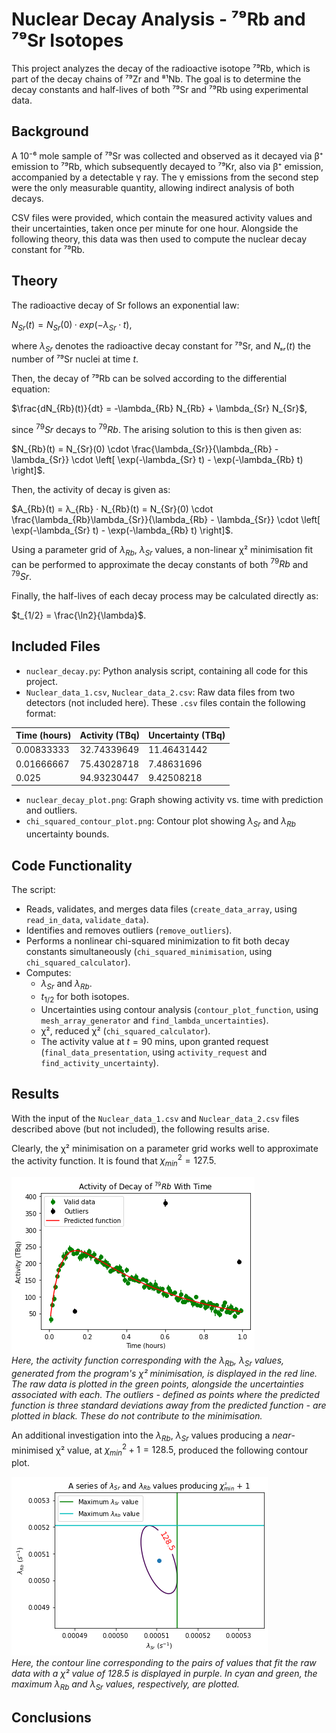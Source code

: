 
# Nuclear Decay Analysis - ⁷⁹Rb and ⁷⁹Sr Isotopes

This project analyzes the decay of the radioactive isotope ⁷⁹Rb, which is part of the decay chains of ⁷⁹Zr and ⁸¹Nb. The goal is to determine the decay constants and half-lives of both ⁷⁹Sr and ⁷⁹Rb using experimental data.

## Background

A 10⁻⁶ mole sample of ⁷⁹Sr was collected and observed as it decayed via β⁺ emission to ⁷⁹Rb, which subsequently decayed to ⁷⁹Kr, also via β⁺ emission, accompanied by a detectable γ ray. The γ emissions from the second step were the only measurable quantity, allowing indirect analysis of both decays.

CSV files were provided, which contain the measured activity values and their uncertainties, taken once per minute for one hour. Alongside the following theory, this data was then used to compute the nuclear decay constant for ⁷⁹Rb. 

## Theory

The radioactive decay of Sr follows an exponential law:

$N_{Sr}(t) = N_{Sr}(0) · exp(−λ_{Sr}·t)$,

where $λ_{Sr}$ denotes the radioactive decay constant for ⁷⁹Sr, and $Nₛᵣ(t)$ the number of ⁷⁹Sr nuclei at time $t$. 

Then, the decay of ⁷⁹Rb can be solved according to the differential equation:

$\frac{dN_{Rb}(t)}{dt} = -\lambda_{Rb} N_{Rb} + \lambda_{Sr} N_{Sr}$,

since $^{79}Sr$ decays to $^{79}Rb$. The arising solution to this is then given as: 

$N_{Rb}(t) = N_{Sr}(0) \cdot \frac{\lambda_{Sr}}{\lambda_{Rb} - \lambda_{Sr}} \cdot \left[ \exp(-\lambda_{Sr} t) - \exp(-\lambda_{Rb} t) \right]$.

Then, the activity of decay is given as: 

$A_{Rb}(t) = λ_{Rb} · N_{Rb}(t) = N_{Sr}(0) \cdot \frac{\lambda_{Rb}\lambda_{Sr}}{\lambda_{Rb} - \lambda_{Sr}} \cdot \left[ \exp(-\lambda_{Sr} t) - \exp(-\lambda_{Rb} t) \right]$.

Using a parameter grid of $\lambda_{Rb}$, $\lambda_{Sr}$ values, a non-linear χ² minimisation fit can be performed to approximate the decay constants of both $^{79}Rb$ and $^{79}Sr$.

Finally, the half-lives of each decay process may be calculated directly as: 

$t_{1/2} = \frac{\ln2}{\lambda}$.

## Included Files

- `nuclear_decay.py`: Python analysis script, containing all code for this project.
- `Nuclear_data_1.csv`, `Nuclear_data_2.csv`: Raw data files from two detectors (not included here). These `.csv` files contain the following format: 

| Time (hours) | Activity (TBq) | Uncertainty (TBq) |
|--------------|----------------|-------------------|
| 0.00833333        | 32.74339649         | 11.46431442           |
| 0.01666667        | 75.43028718          | 7.48631696             |
| 0.025        | 94.93230447          | 9.42508218             |

- `nuclear_decay_plot.png`: Graph showing activity vs. time with prediction and outliers.
- `chi_squared_contour_plot.png`: Contour plot showing $λ_{Sr}$ and $λ_{Rb}$ uncertainty bounds.

## Code Functionality

The script:

- Reads, validates, and merges data files (`create_data_array`, using `read_in_data`, `validate_data`).
- Identifies and removes outliers (`remove_outliers`).
- Performs a nonlinear chi-squared minimization to fit both decay constants simultaneously (`chi_squared_minimisation`, using `chi_squared_calculator`).
- Computes:
  - $λ_{Sr}$ and $λ_{Rb}$.
  - $t_{1/2}$ for both isotopes.
  - Uncertainties using contour analysis (`contour_plot_function`, using `mesh_array_generator` and `find_lambda_uncertainties`).
  - χ², reduced χ² (`chi_squared_calculator`).
  - The activity value at $t = 90$ mins, upon granted request (`final_data_presentation`, using `activity_request` and `find_activity_uncertainty`).

## Results

With the input of the `Nuclear_data_1.csv` and `Nuclear_data_2.csv` files described above (but not included), the following results arise.

Clearly, the χ² minimisation on a parameter grid works well to approximate the activity function. It is found that $\chi_{min}^2 = 127.5$.

![Activity vs Time](assets/nuclear_decay_plot.png) \
*Here, the activity function corresponding with the $λ_{Rb}$, $λ_{Sr}$ values, generated from the program's χ² minimisation, is displayed in the red line. The raw data is plotted in the green points, alongside the uncertainties associated with each. The outliers - defined as points where the predicted function is three standard deviations away from the predicted function - are plotted in black. These do not contribute to the minimisation.*

An additional investigation into the $λ_{Rb}$, $λ_{Sr}$ values producing a *near*-minimised χ² value, at $\chi_{min}^2 + 1 = 128.5$, produced the following contour plot.

![$\chi^2$ Contour Plot](assets/chi_squared_contour_plot.png) \
*Here, the contour line corresponding to the pairs of values that fit the raw data with a χ² value of $128.5$ is displayed in purple. In cyan and green, the maximum $λ_{Rb}$ and $λ_{Sr}$ values, respectively, are plotted.*

## Conclusions






